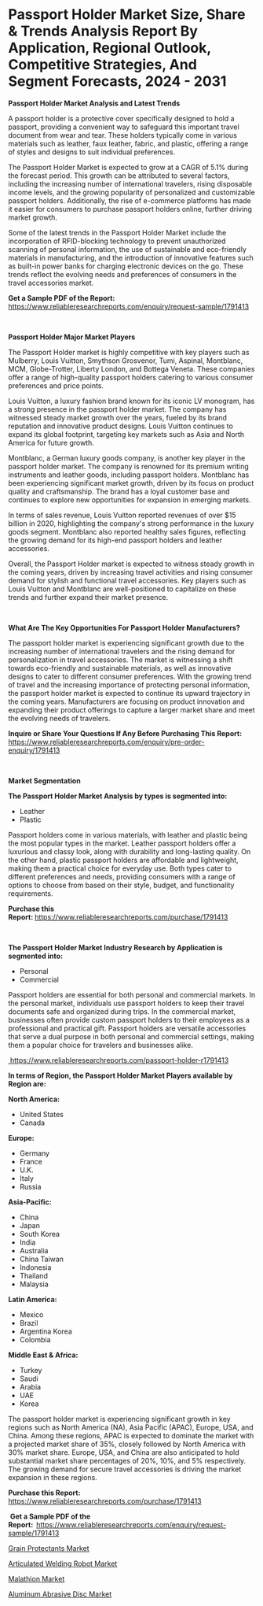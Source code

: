 <p><h1>Passport Holder Market Size, Share & Trends Analysis Report By Application, Regional Outlook, Competitive Strategies, And Segment Forecasts, 2024 - 2031</h1></p><p><strong>Passport Holder Market Analysis and Latest Trends</strong></p>
<p><p>A passport holder is a protective cover specifically designed to hold a passport, providing a convenient way to safeguard this important travel document from wear and tear. These holders typically come in various materials such as leather, faux leather, fabric, and plastic, offering a range of styles and designs to suit individual preferences.</p><p>The Passport Holder Market is expected to grow at a CAGR of 5.1% during the forecast period. This growth can be attributed to several factors, including the increasing number of international travelers, rising disposable income levels, and the growing popularity of personalized and customizable passport holders. Additionally, the rise of e-commerce platforms has made it easier for consumers to purchase passport holders online, further driving market growth.</p><p>Some of the latest trends in the Passport Holder Market include the incorporation of RFID-blocking technology to prevent unauthorized scanning of personal information, the use of sustainable and eco-friendly materials in manufacturing, and the introduction of innovative features such as built-in power banks for charging electronic devices on the go. These trends reflect the evolving needs and preferences of consumers in the travel accessories market.</p></p>
<p><strong>Get a Sample PDF of the Report:&nbsp;</strong> <a href="https://www.reliableresearchreports.com/enquiry/request-sample/1791413">https://www.reliableresearchreports.com/enquiry/request-sample/1791413</a></p>
<p>&nbsp;</p>
<p><strong>Passport Holder Major Market Players</strong></p>
<p><p>The Passport Holder market is highly competitive with key players such as Mulberry, Louis Vuitton, Smythson Grosvenor, Tumi, Aspinal, Montblanc, MCM, Globe-Trotter, Liberty London, and Bottega Veneta. These companies offer a range of high-quality passport holders catering to various consumer preferences and price points.</p><p>Louis Vuitton, a luxury fashion brand known for its iconic LV monogram, has a strong presence in the passport holder market. The company has witnessed steady market growth over the years, fueled by its brand reputation and innovative product designs. Louis Vuitton continues to expand its global footprint, targeting key markets such as Asia and North America for future growth.</p><p>Montblanc, a German luxury goods company, is another key player in the passport holder market. The company is renowned for its premium writing instruments and leather goods, including passport holders. Montblanc has been experiencing significant market growth, driven by its focus on product quality and craftsmanship. The brand has a loyal customer base and continues to explore new opportunities for expansion in emerging markets.</p><p>In terms of sales revenue, Louis Vuitton reported revenues of over $15 billion in 2020, highlighting the company's strong performance in the luxury goods segment. Montblanc also reported healthy sales figures, reflecting the growing demand for its high-end passport holders and leather accessories.</p><p>Overall, the Passport Holder market is expected to witness steady growth in the coming years, driven by increasing travel activities and rising consumer demand for stylish and functional travel accessories. Key players such as Louis Vuitton and Montblanc are well-positioned to capitalize on these trends and further expand their market presence.</p></p>
<p>&nbsp;</p>
<p><strong>What Are The Key Opportunities For Passport Holder Manufacturers?</strong></p>
<p><p>The passport holder market is experiencing significant growth due to the increasing number of international travelers and the rising demand for personalization in travel accessories. The market is witnessing a shift towards eco-friendly and sustainable materials, as well as innovative designs to cater to different consumer preferences. With the growing trend of travel and the increasing importance of protecting personal information, the passport holder market is expected to continue its upward trajectory in the coming years. Manufacturers are focusing on product innovation and expanding their product offerings to capture a larger market share and meet the evolving needs of travelers.</p></p>
<p><strong>Inquire or Share Your Questions If Any Before Purchasing This Report:</strong> <a href="https://www.reliableresearchreports.com/enquiry/pre-order-enquiry/1791413">https://www.reliableresearchreports.com/enquiry/pre-order-enquiry/1791413</a></p>
<p>&nbsp;</p>
<p><strong>Market Segmentation</strong></p>
<p><strong>The Passport Holder Market Analysis by types is segmented into:</strong></p>
<p><ul><li>Leather</li><li>Plastic</li></ul></p>
<p><p>Passport holders come in various materials, with leather and plastic being the most popular types in the market. Leather passport holders offer a luxurious and classy look, along with durability and long-lasting quality. On the other hand, plastic passport holders are affordable and lightweight, making them a practical choice for everyday use. Both types cater to different preferences and needs, providing consumers with a range of options to choose from based on their style, budget, and functionality requirements.</p></p>
<p><strong>Purchase this Report:&nbsp;</strong><a href="https://www.reliableresearchreports.com/purchase/1791413">https://www.reliableresearchreports.com/purchase/1791413</a></p>
<p>&nbsp;</p>
<p><strong>The Passport Holder Market Industry Research by Application is segmented into:</strong></p>
<p><ul><li>Personal</li><li>Commercial</li></ul></p>
<p><p>Passport holders are essential for both personal and commercial markets. In the personal market, individuals use passport holders to keep their travel documents safe and organized during trips. In the commercial market, businesses often provide custom passport holders to their employees as a professional and practical gift. Passport holders are versatile accessories that serve a dual purpose in both personal and commercial settings, making them a popular choice for travelers and businesses alike.</p></p>
<p><a href="https://www.reliableresearchreports.com/passport-holder-r1791413">&nbsp;https://www.reliableresearchreports.com/passport-holder-r1791413</a></p>
<p><strong>In terms of Region, the Passport Holder Market Players available by Region are:</strong></p>
<p>
    <p> <strong> North America: </strong>
        <ul>
            <li>United States</li>
            <li>Canada</li>
        </ul>
        </p> 
    <p> <strong> Europe: </strong>
        <ul>
            <li>Germany</li>
            <li>France</li>
            <li>U.K.</li>
            <li>Italy</li>
            <li>Russia</li>
        </ul>
        </p> 
    <p> <strong> Asia-Pacific: </strong>
        <ul>
            <li>China</li>
            <li>Japan</li>
            <li>South Korea</li>
            <li>India</li>
            <li>Australia</li>
            <li>China Taiwan</li>
            <li>Indonesia</li>
            <li>Thailand</li>
            <li>Malaysia</li>
        </ul>
        </p> 
    <p> <strong> Latin America: </strong>
        <ul>
            <li>Mexico</li>
            <li>Brazil</li>
            <li>Argentina Korea</li>
            <li>Colombia</li>
        </ul>
        </p> 
    <p> <strong> Middle East & Africa: </strong>
        <ul>
            <li>Turkey</li>
            <li>Saudi</li>
            <li>Arabia</li>
            <li>UAE</li>
            <li>Korea</li>
        </ul>
    </p>
    </p>
<p><p>The passport holder market is experiencing significant growth in key regions such as North America (NA), Asia Pacific (APAC), Europe, USA, and China. Among these regions, APAC is expected to dominate the market with a projected market share of 35%, closely followed by North America with 30% market share. Europe, USA, and China are also anticipated to hold substantial market share percentages of 20%, 10%, and 5% respectively. The growing demand for secure travel accessories is driving the market expansion in these regions.</p></p>
<p><strong>Purchase this Report: </strong><a href="https://www.reliableresearchreports.com/purchase/1791413">https://www.reliableresearchreports.com/purchase/1791413</a></p>
<p>&nbsp;<strong>Get a Sample PDF of the Report:&nbsp;&nbsp;</strong><a href="https://www.reliableresearchreports.com/enquiry/request-sample/1791413">https://www.reliableresearchreports.com/enquiry/request-sample/1791413</a></p>
<p><strong></strong></p>
<p><p><a href="https://medium.com/@liam.mcgrath5645/grain-protectants-market-global-market-insights-and-sales-trends-2024-to-2031-2c7078a556f6">Grain Protectants Market</a></p><p><a href="https://github.com/jakobeblake56/Market-Research-Report-List-1/blob/main/articulated-welding-robot-market.md">Articulated Welding Robot Market</a></p><p><a href="https://medium.com/@shawnsmithv6981/malathion-market-size-share-analysis-growth-trends-forecast-2024-2031-a5dad434c2c7">Malathion Market</a></p><p><a href="https://github.com/verajwilson971/Market-Research-Report-List-1/blob/main/aluminum-abrasive-disc-market.md">Aluminum Abrasive Disc Market</a></p></p>